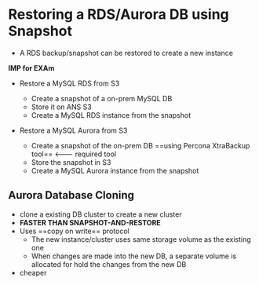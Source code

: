 
# Restoring a RDS/Aurora DB using Snapshot

- A RDS backup/snapshot can be restored to create a new instance

**IMP for EXAm**
- Restore a MySQL RDS from S3
	- Create a snapshot of a on-prem MySQL DB
	- Store it on ANS S3
	- Create a MySQL RDS instance from the snapshot

- Restore a MySQL Aurora from S3
	- Create a snapshot of the on-prem DB ==using Percona XtraBackup tool== <--- required tool
	- Store the snapshot in S3
	- Create a MySQL Aurora instance from the snapshot


## Aurora Database Cloning

- clone a existing DB cluster to create a new cluster
- **FASTER THAN SNAPSHOT-AND-RESTORE**
- Uses ==copy on write== protocol
	- The new instance/cluster uses same storage volume as the existing one
	- When changes are made into the new DB, a separate volume is allocated for hold the changes from the new DB
- cheaper